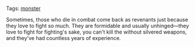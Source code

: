 Tags: [monster](Monsters)

Sometimes, those who die in combat come back as revenants just because they love to fight so much. They are formidable and usually unhinged—they love to fight for fighting's sake, you can't kill the without silvered weapons, and they've had countless years of experience.